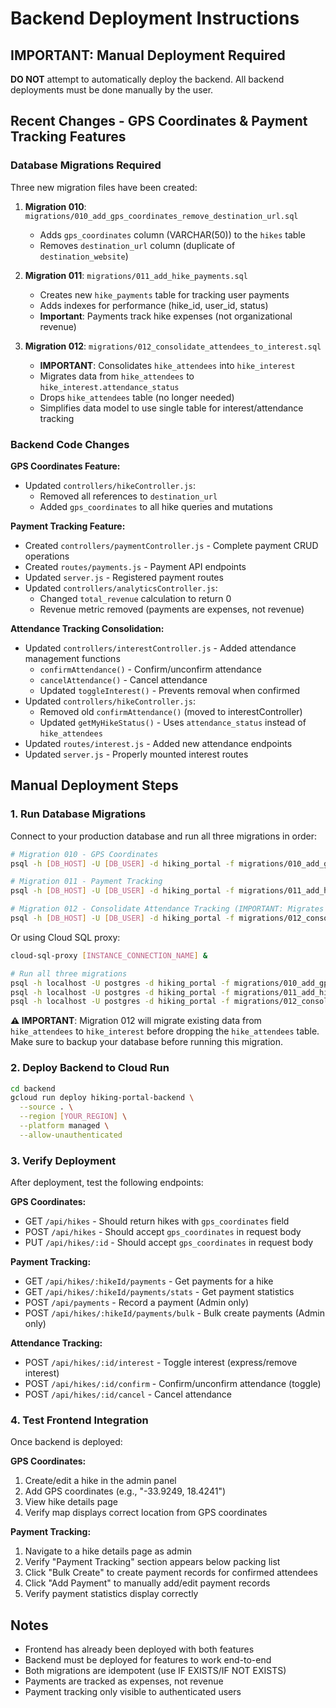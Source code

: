 # Backend Deployment Instructions

## IMPORTANT: Manual Deployment Required

**DO NOT** attempt to automatically deploy the backend. All backend deployments must be done manually by the user.

## Recent Changes - GPS Coordinates & Payment Tracking Features

### Database Migrations Required

Three new migration files have been created:

1. **Migration 010**: `migrations/010_add_gps_coordinates_remove_destination_url.sql`
   - Adds `gps_coordinates` column (VARCHAR(50)) to the `hikes` table
   - Removes `destination_url` column (duplicate of `destination_website`)

2. **Migration 011**: `migrations/011_add_hike_payments.sql`
   - Creates new `hike_payments` table for tracking user payments
   - Adds indexes for performance (hike_id, user_id, status)
   - **Important**: Payments track hike expenses (not organizational revenue)

3. **Migration 012**: `migrations/012_consolidate_attendees_to_interest.sql`
   - **IMPORTANT**: Consolidates `hike_attendees` into `hike_interest`
   - Migrates data from `hike_attendees` to `hike_interest.attendance_status`
   - Drops `hike_attendees` table (no longer needed)
   - Simplifies data model to use single table for interest/attendance tracking

### Backend Code Changes

**GPS Coordinates Feature:**
- Updated `controllers/hikeController.js`:
  - Removed all references to `destination_url`
  - Added `gps_coordinates` to all hike queries and mutations

**Payment Tracking Feature:**
- Created `controllers/paymentController.js` - Complete payment CRUD operations
- Created `routes/payments.js` - Payment API endpoints
- Updated `server.js` - Registered payment routes
- Updated `controllers/analyticsController.js`:
  - Changed `total_revenue` calculation to return 0
  - Revenue metric removed (payments are expenses, not revenue)

**Attendance Tracking Consolidation:**
- Updated `controllers/interestController.js` - Added attendance management functions
  - `confirmAttendance()` - Confirm/unconfirm attendance
  - `cancelAttendance()` - Cancel attendance
  - Updated `toggleInterest()` - Prevents removal when confirmed
- Updated `controllers/hikeController.js`:
  - Removed old `confirmAttendance()` (moved to interestController)
  - Updated `getMyHikeStatus()` - Uses `attendance_status` instead of `hike_attendees`
- Updated `routes/interest.js` - Added new attendance endpoints
- Updated `server.js` - Properly mounted interest routes

## Manual Deployment Steps

### 1. Run Database Migrations

Connect to your production database and run all three migrations in order:

```bash
# Migration 010 - GPS Coordinates
psql -h [DB_HOST] -U [DB_USER] -d hiking_portal -f migrations/010_add_gps_coordinates_remove_destination_url.sql

# Migration 011 - Payment Tracking
psql -h [DB_HOST] -U [DB_USER] -d hiking_portal -f migrations/011_add_hike_payments.sql

# Migration 012 - Consolidate Attendance Tracking (IMPORTANT: Migrates data from hike_attendees)
psql -h [DB_HOST] -U [DB_USER] -d hiking_portal -f migrations/012_consolidate_attendees_to_interest.sql
```

Or using Cloud SQL proxy:
```bash
cloud-sql-proxy [INSTANCE_CONNECTION_NAME] &

# Run all three migrations
psql -h localhost -U postgres -d hiking_portal -f migrations/010_add_gps_coordinates_remove_destination_url.sql
psql -h localhost -U postgres -d hiking_portal -f migrations/011_add_hike_payments.sql
psql -h localhost -U postgres -d hiking_portal -f migrations/012_consolidate_attendees_to_interest.sql
```

**⚠️ IMPORTANT**: Migration 012 will migrate existing data from `hike_attendees` to `hike_interest` before dropping the `hike_attendees` table. Make sure to backup your database before running this migration.

### 2. Deploy Backend to Cloud Run

```bash
cd backend
gcloud run deploy hiking-portal-backend \
  --source . \
  --region [YOUR_REGION] \
  --platform managed \
  --allow-unauthenticated
```

### 3. Verify Deployment

After deployment, test the following endpoints:

**GPS Coordinates:**
- GET `/api/hikes` - Should return hikes with `gps_coordinates` field
- POST `/api/hikes` - Should accept `gps_coordinates` in request body
- PUT `/api/hikes/:id` - Should accept `gps_coordinates` in request body

**Payment Tracking:**
- GET `/api/hikes/:hikeId/payments` - Get payments for a hike
- GET `/api/hikes/:hikeId/payments/stats` - Get payment statistics
- POST `/api/payments` - Record a payment (Admin only)
- POST `/api/hikes/:hikeId/payments/bulk` - Bulk create payments (Admin only)

**Attendance Tracking:**
- POST `/api/hikes/:id/interest` - Toggle interest (express/remove interest)
- POST `/api/hikes/:id/confirm` - Confirm/unconfirm attendance (toggle)
- POST `/api/hikes/:id/cancel` - Cancel attendance

### 4. Test Frontend Integration

Once backend is deployed:

**GPS Coordinates:**
1. Create/edit a hike in the admin panel
2. Add GPS coordinates (e.g., "-33.9249, 18.4241")
3. View hike details page
4. Verify map displays correct location from GPS coordinates

**Payment Tracking:**
1. Navigate to a hike details page as admin
2. Verify "Payment Tracking" section appears below packing list
3. Click "Bulk Create" to create payment records for confirmed attendees
4. Click "Add Payment" to manually add/edit payment records
5. Verify payment statistics display correctly

## Notes

- Frontend has already been deployed with both features
- Backend must be deployed for features to work end-to-end
- Both migrations are idempotent (use IF EXISTS/IF NOT EXISTS)
- Payments are tracked as expenses, not revenue
- Payment tracking only visible to authenticated users
